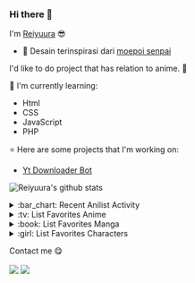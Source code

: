 ﻿### Hi there 👋

I'm [Reiyuura](https://hazaku-rei.pages.dev) :sunglasses:

- 🔭 Desain terinspirasi dari [moepoi senpai](https://github.com/moepoi)

I'd like to do project that has relation to anime. :ghost:

:page_with_curl: I'm currently learning:
- Html
- CSS
- JavaScript
- PHP

:star: Here are some projects that I'm working on:
- [Yt Downloader Bot](https://t.me/Rei_Ytdl_Bot)

![Reiyuura's github stats](https://bad-apple-github-readme.vercel.app/api?show_bg=1&username=hazaku-rei)

<details>
<summary>:bar_chart: Recent Anilist Activity</summary>
  
<!-- anilist_activity starts -->
* [completed None](https://anilist.co/activity/249137457) of [Date A Live Movie: Mayuri Judgement](https://anilist.co/anime/20741)
* [watched episode 1](https://anilist.co/activity/249095637) of [Tensei Shitara Slime Datta Ken 2nd Season Part 2](https://anilist.co/anime/116742)
<!-- anilist_activity ends -->

</details>

<details>
<summary>:tv: List Favorites Anime</summary>
  
<!-- favorites_anime starts -->
* [Ero Manga Sensei](https://anilist.co/anime/21685/)

<!-- favorites_anime ends -->

</details>

<details>
<summary>:book: List Favorites Manga</summary>
  
<!-- favorites_manga starts -->
<!-- favorites_manga ends -->

</details>

<details>
<summary>:girl: List Favorites Characters</summary>
  
<!-- favorites_characters starts -->
* [Sayu Ogiwara](https://anilist.co/character/127925)
* [Chizuru Ichinose](https://anilist.co/character/128106)
* [Sagiri Izumi](https://anilist.co/character/89576/)
* [Kyouko Hori](https://anilist.co/character/66171)
* [Ruka Sarashina](https://anilist.co/character/147005)
* [Sumi Sakurasawa](https://anilist.co/character/144665)
* [Misha Necron](https://anilist.co/character/138596)
* [Holo](https://anilist.co/character/7373)
* [Miyuki Shiba](https://anilist.co/character/55741)
* [Setsuna](https://anilist.co/character/139402)
<!-- favorites_characters ends -->

</details>

Contact me :yum:
<br><br>
[<img src="https://img.shields.io/badge/Telegram-%40Reiyuura-blue">](https://t.me/FReiyuura)
[<img src="https://img.shields.io/badge/Email-Reiyuura-orange">](mailto:yuiireichi@gmail.com)